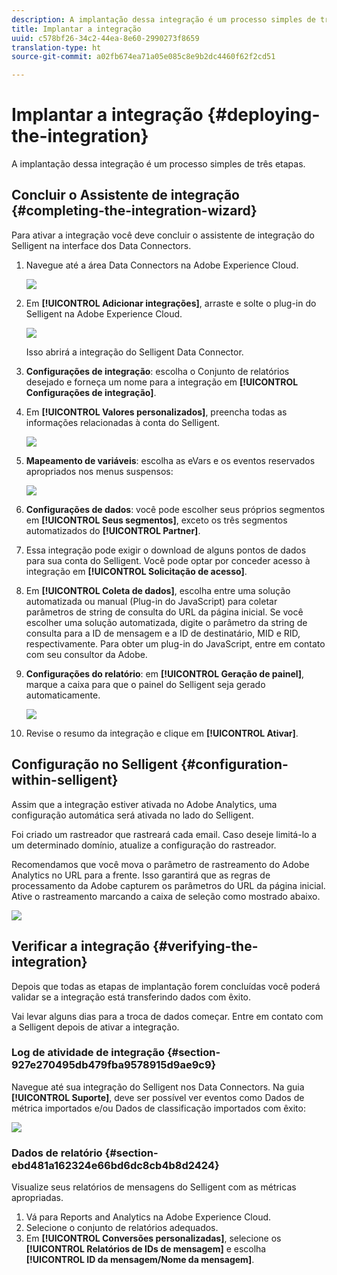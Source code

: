 ```yaml
---
description: A implantação dessa integração é um processo simples de três etapas.
title: Implantar a integração
uuid: c578bf26-34c2-44ea-8e60-2990273f8659
translation-type: ht
source-git-commit: a02fb674ea71a05e085c8e9b2dc4460f62f2cd51

---
```



# Implantar a integração {#deploying-the-integration}

A implantação dessa integração é um processo simples de três etapas.

## Concluir o Assistente de integração {#completing-the-integration-wizard}

Para ativar a integração você deve concluir o assistente de integração do Selligent na interface dos Data Connectors.

1. Navegue até a área Data Connectors na Adobe Experience Cloud.

   ![](assets/selligent-data_connectors.png)

1. Em **[!UICONTROL Adicionar integrações]**, arraste e solte o plug-in do Selligent na Adobe Experience Cloud.

   ![](assets/selligent-add_integration.png)

   Isso abrirá a integração do Selligent Data Connector.

1. **Configurações de integração**: escolha o Conjunto de relatórios desejado e forneça um nome para a integração em **[!UICONTROL Configurações de integração]**.

1. Em **[!UICONTROL Valores personalizados]**, preencha todas as informações relacionadas à conta do Selligent.

   ![](assets/selligent-general_settings.png)

1. **Mapeamento de variáveis**: escolha as eVars e os eventos reservados apropriados nos menus suspensos:

   ![](assets/selligent-variables.png)

1. **Configurações de dados**: você pode escolher seus próprios segmentos em **[!UICONTROL Seus segmentos]**, exceto os três segmentos automatizados do **[!UICONTROL Partner]**.

1. Essa integração pode exigir o download de alguns pontos de dados para sua conta do Selligent. Você pode optar por conceder acesso à integração em **[!UICONTROL Solicitação de acesso]**.
1. Em **[!UICONTROL Coleta de dados]**, escolha entre uma solução automatizada ou manual (Plug-in do JavaScript) para coletar parâmetros de string de consulta do URL da página inicial. Se você escolher uma solução automatizada, digite o parâmetro da string de consulta para a ID de mensagem e a ID de destinatário, MID e RID, respectivamente. Para obter um plug-in do JavaScript, entre em contato com seu consultor da Adobe.
1. **Configurações do relatório**: em **[!UICONTROL Geração de painel]**, marque a caixa para que o painel do Selligent seja gerado automaticamente.

   ![](assets/selligent-report_settings.png)

1. Revise o resumo da integração e clique em **[!UICONTROL Ativar]**.

## Configuração no Selligent {#configuration-within-selligent}

Assim que a integração estiver ativada no Adobe Analytics, uma configuração automática será ativada no lado do Selligent.

Foi criado um rastreador que rastreará cada email. Caso deseje limitá-lo a um determinado domínio, atualize a configuração do rastreador.

Recomendamos que você mova o parâmetro de rastreamento do Adobe Analytics no URL para a frente. Isso garantirá que as regras de processamento da Adobe capturem os parâmetros do URL da página inicial. Ative o rastreamento marcando a caixa de seleção como mostrado abaixo.

![](assets/selligent-tracker.png)

## Verificar a integração {#verifying-the-integration}

Depois que todas as etapas de implantação forem concluídas você poderá validar se a integração está transferindo dados com êxito.

Vai levar alguns dias para a troca de dados começar. Entre em contato com a Selligent depois de ativar a integração.

### Log de atividade de integração {#section-927e270495db479fba9578915d9ae9c9}

Navegue até sua integração do Selligent nos Data Connectors. Na guia **[!UICONTROL Suporte]**, deve ser possível ver eventos como Dados de métrica importados e/ou Dados de classificação importados com êxito:

![](assets/selligent-verifying.png)

### Dados de relatório {#section-ebd481a162324e66bd6dc8cb4b8d2424}

Visualize seus relatórios de mensagens do Selligent com as métricas apropriadas.

1. Vá para Reports and Analytics na Adobe Experience Cloud.
1. Selecione o conjunto de relatórios adequados.
1. Em **[!UICONTROL Conversões personalizadas]**, selecione os **[!UICONTROL Relatórios de IDs de mensagem]** e escolha **[!UICONTROL ID da mensagem/Nome da mensagem]**.
